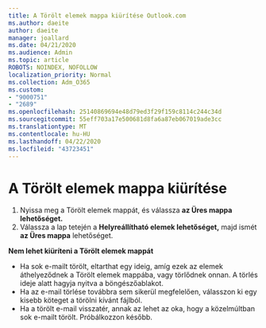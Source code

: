 ```yaml
---
title: A Törölt elemek mappa kiürítése Outlook.com
ms.author: daeite
author: daeite
manager: joallard
ms.date: 04/21/2020
ms.audience: Admin
ms.topic: article
ROBOTS: NOINDEX, NOFOLLOW
localization_priority: Normal
ms.collection: Adm_O365
ms.custom:
- "9000751"
- "2689"
ms.openlocfilehash: 25140869694e48d79ed3f29f159c8114c244c34d
ms.sourcegitcommit: 55eff703a17e500681d8fa6a87eb067019ade3cc
ms.translationtype: MT
ms.contentlocale: hu-HU
ms.lasthandoff: 04/22/2020
ms.locfileid: "43723451"
---
```

# <a name="empty-the-deleted-items-folder"></a>A Törölt elemek mappa kiürítése

1. Nyissa meg a Törölt elemek mappát, és válassza **az Üres mappa lehetőséget.**
2. Válassza a lap tetején a **Helyreállítható elemek lehetőséget,** majd ismét **az Üres mappa** lehetőséget.

**Nem lehet kiüríteni a Törölt elemek mappát**

- Ha sok e-mailt törölt, eltarthat egy ideig, amíg ezek az elemek áthelyeződnek a Törölt elemek mappába, vagy törlődnek onnan. A törlés ideje alatt hagyja nyitva a böngészőablakot.
- Ha az e-mail törlése továbbra sem sikerül megfelelően, válasszon ki egy kisebb köteget a törölni kívánt fájlból.
- Ha a törölt e-mail visszatér, annak az lehet az oka, hogy a közelmúltban sok e-mailt törölt. Próbálkozzon később.